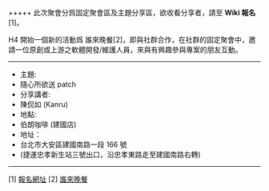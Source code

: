 +++++ 此次聚會分爲固定聚會區及主題分享區，欲收看分享者，請至 **Wiki 報名**[1]。

H4 開始一個新的活動爲 誰來晚餐[2]，即與社群合作，在社群的固定聚會中，邀請一位原創或上游之軟體開發/維護人員，來與有興趣參與專案的朋友互動。

------

* 主題: 
 * 隨心所欲送 patch
* 分享講者: 
 * 陳侃如 (Kanru)
* 地點: 
 * 伯朗咖啡 (建國店)
* 地址：
 * 台北市大安區建國南路一段 166 號
 * (捷運忠孝新生站三號出口，沿忠孝東路走至建國南路右轉)

------
[1] [報名網址](http://www.hackingthursday.org/whoscoming2dinner-02)
[2] [誰來晚餐](http://www.hackingthursday.org/whoscoming2dinner)